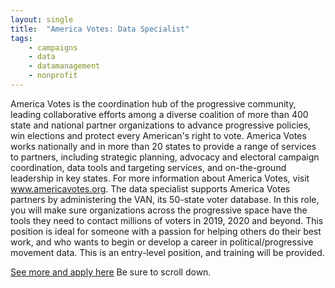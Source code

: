 ```yaml
---
layout: single
title:  "America Votes: Data Specialist"
tags: 
    - campaigns
    - data
    - datamanagement
    - nonprofit
---
```


America Votes is the coordination hub of the progressive community, leading collaborative efforts among a diverse coalition of more than 400 state and national partner organizations to advance progressive policies, win elections and protect every American's right to vote. America Votes works nationally and in more than 20 states to provide a range of services to partners, including strategic planning, advocacy and electoral campaign coordination, data tools and targeting services, and on-the-ground leadership in key states. For more information about America Votes, visit www.americavotes.org.
The data specialist supports America Votes partners by administering the VAN, its 50-state voter database. In this role, you will make sure organizations across the progressive space have the tools they need to contact millions of voters in 2019, 2020 and beyond. This position is ideal for someone with a passion for helping others do their best work, and who wants to begin or develop a career in political/progressive movement data. This is an entry-level position, and training will be provided.

[See more and apply here](https://americavotes.org/jobs/?job_id=87de5148-fc8d-4cf5-a6b8-cc6f2ebb0978) Be sure to scroll down.
